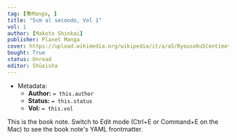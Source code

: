 ```yaml
---
tag: [📚Manga, ]
title: "5cm al secondo, Vol 1"
vol: 1
author: [Makoto Shinkai]
publisher: Planet Manga
cover: https://upload.wikimedia.org/wikipedia/it/a/a5/Byousoku5Centimeter.jpg
bought: True
status: Unread
editor: Shūeisha
---
```



- Metadata:
	- **Author:** `= this.author`
	- **Status:** `= this.status`
	- **Vol:** `= this.vol`

This is the book note. Switch to Edit mode (Ctrl+E or Command+E on the Mac) to see the book note's YAML frontmatter.
